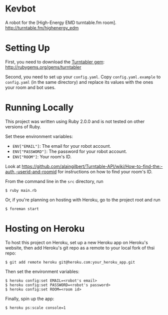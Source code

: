 Kevbot
======

A robot for the [High-Energy EMD turntable.fm room].
http://turntable.fm/highenergy_edm

Setting Up
==========

First, you need to download the [Turntabler gem](https://github.com/obrie/turntabler/):
http://rubygems.org/gems/turntabler

Second, you need to set up your `config.yaml`. Copy `config.yaml.example` to `config.yaml` (in the same directory) and replace its values with the ones your room and bot uses.

Running Locally
===============

This project was written using Ruby 2.0.0 and is not tested on other versions of Ruby.

Set these environment variables:

 - `ENV["EMAIL"]`: The email for your robot account.
 - `ENV["PASSWORD"]`: The password for your robot account.
 - `ENV["ROOM"]`: Your room's ID.

Look at https://github.com/alaingilbert/Turntable-API/wiki/How-to-find-the:-auth,-userid-and-roomid for instructions on how to find your room's ID.

From the command line in the `src` directory, run

    $ ruby main.rb

Or, if you're planning on hosting with Heroku, go to the project root and run

    $ foreman start

Hosting on Heroku
=================

To host this project on Heroku, set up a new Heroku app on Heroku's website, then add Heroku's git repo as a remote to your local fork of thsi repo:

    $ git add remote heroku git@heroku.com:your_heroku_app.git

Then set the environment variables:

    $ heroku config:set EMAIL=<robot's email>
    $ heroku config:set PASSWORD=<robot's password>
    $ heroku config:set ROOM=<room id>

Finally, spin up the app:

    $ heroku ps:scale console=1
